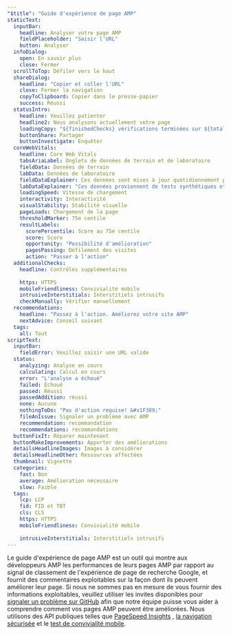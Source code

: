 ```yaml
---
"$title": "Guide d'expérience de page AMP"
staticText:
  inputBar:
    headline: Analyser votre page AMP
    fieldPlaceholder: "Saisir l'URL"
    button: Analyser
  infoDialog:
    open: En savoir plus
    close: Fermer
  scrollToTop: Défiler vers le haut
  shareDialog:
    headline: "Copier et coller l'URL"
    close: Fermer la navigation
    copyToClipboard: Copier dans le presse-papier
    success: Réussi
  statusIntro:
    headline: Veuillez patienter
    headline2: Nous analysons actuellement votre page
    loadingCopy: "${finishedChecks} vérifications terminées sur ${totalChecks}"
    buttonShare: Partager
    buttonInvestigate: Enquêter
  coreWebVitals:
    headline: Core Web Vitals
    tabsAriaLabel: Onglets de données de terrain et de laboratoire
    fieldData: Données de terrain
    labData: Données de laboratoire
    fieldDataExplainer: Ces données sont mises à jour quotidiennement pour la période glissante de 28 jours.
    labDataExplainer: "Ces données proviennent de tests synthétiques et n'ont aucun impact sur la page."
    loadingSpeed: Vitesse de chargement
    interactivity: Interactivité
    visualStability: Stabilité visuelle
    pageLoads: Chargement de la page
    thresholdMarker: 75e centile
    resultLabels:
      scorePercentile: Score au 75e centile
      score: Score
      opportunity: "Possibilité d'amélioration"
      pagesPassing: Défilement des visites
      action: "Passer à l'action"
  additionalChecks:
    headline: Contrôles supplémentaires
    
    https: HTTPS
    mobileFriendliness: Convivialité mobile
    intrusiveInterstitials: Interstitiels intrusifs
    checkManually: Vérifier manuellement
  recommendations:
    headline: "Passez à l'action. Améliorez votre site AMP"
    nextAdvice: Conseil suivant
  tags:
    all: Tout
scriptText:
  inputBar:
    fieldError: Veuillez saisir une URL valide
  status:
    analyzing: Analyse en cours
    calculating: Calcul en cours
    error: "L'analyse a échoué"
    failed: Échoué
    passed: Réussi
    passedAddition: réussi
    none: Aucune
    nothingToDo: "Pas d'action requise! &#x1F389;"
    fileAnIssue: Signaler un problème avec AMP
    recommendation: recommandation
    recommendations: recommandations
  buttonFixIt: Réparer maintenant
  buttonMakeImprovements: Apporter des améliorations
  detailsHeadlineImages: Images à considérer
  detailsHeadlineOther: Ressources affectées
  thumbnail: Vignette
  categories:
    fast: Bon
    average: Amélioration nécessaire
    slow: Faible
  tags:
    lcp: LCP
    fid: FID et TBT
    cls: CLS
    https: HTTPS
    mobileFriendliness: Convivialité mobile
    
    intrusiveInterstitials: Interstitiels intrusifs
---
```


Le guide d'expérience de page AMP est un outil qui montre aux développeurs AMP les performances de leurs pages AMP par rapport au signal de classement de l'expérience de page de recherche Google, et fournit des commentaires exploitables sur la façon dont ils peuvent améliorer leur page. Si nous ne sommes pas en mesure de vous fournir des informations exploitables, veuillez utiliser les invites disponibles pour [signaler un problème sur GitHub](https://github.com/ampproject/amphtml/issues/new?assignees=&labels=Type:+Page+experience&template=page-experience.md&title=Page+experience+issue) afin que notre équipe puisse vous aider à comprendre comment vos pages AMP peuvent être améliorées. Nous utilisons des API publiques telles que [PageSpeed Insights](https://developers.google.com/speed/pagespeed/insights/?hl=fr) , [la navigation sécurisée](https://developers.google.com/safe-browsing/v4/lookup-api?hl=fr) et le [test de convivialité mobile](https://search.google.com/test/mobile-friendly?hl=fr).
